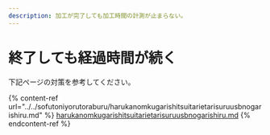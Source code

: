 ```yaml
---
description: 加工が完了しても加工時間の計測が止まらない。
---
```


# 終了しても経過時間が続く

下記ページの対策を参考してください。

{% content-ref url="../../sofutoniyorutoraburu/harukanomkugarishitsuitarietarisuruusbnogarishiru.md" %}
[harukanomkugarishitsuitarietarisuruusbnogarishiru.md](../../sofutoniyorutoraburu/harukanomkugarishitsuitarietarisuruusbnogarishiru.md)
{% endcontent-ref %}
